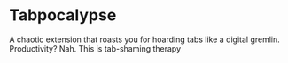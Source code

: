 # Tabpocalypse
A chaotic extension that roasts you for hoarding tabs like a digital gremlin. Productivity? Nah. This is tab-shaming therapy
